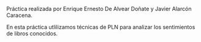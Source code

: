 Práctica realizada por Enrique Ernesto De Alvear Doñate y Javier Alarcón Caracena.

En esta práctica utlilizamos técnicas de PLN para analizar los sentimientos de libros conocidos.
